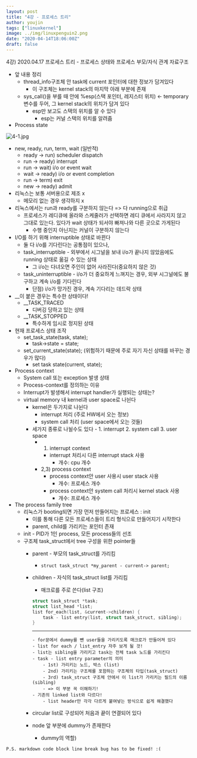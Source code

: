 ```yaml
---
layout: post
title: "4강 - 프로세스 트리"
author: youjin
tags: ["linuxkernel"]
image: ../img/linuxpenguin2.png
date: "2020-04-14T18:06:00Z"
draft: false
---
```


4강) 2020.04.17 프로세스 트리 - 프로세스 상태와 프로세스 부모/자식 관계 자료구조

- 앞 내용 정리
    - thread_info구조체 안 task에 current 포인터에 대한 정보가 담겨있다
        - 이 구조체는 kernel stack의 마지막 아래 부분에 존재
    - sys_call()을 부를 때 안에 %esp(스택 포인터, 레지스터 위치) <- temporary 변수를 두어, 그 kernel stack의 위치가 담겨 있다
        - esp만 보고도 스택의 위치를 알 수 있다
            - esp는 커널 스택의 위치를 알려줌
- Process state

![4-1.jpg](https://drive.google.com/uc?id=1NbyuSArIRPpnMc1nTOF4T92a7X3tNA5v)

- new, ready, run, term, wait (일반적)
    - ready -> run) scheduler dispatch
    - run -> ready) interrupt
    - run -> wait) i/o or event wait
    - wait -> ready) i/o or event completion
    - run -> term) exit
    - new -> ready) admit
- 리눅스는 보통 서버용으로 제조 x
    - 메모리 없는 경우 생각하지 x
- 리눅스에서는 run과 ready를 구분하지 않는다 => 다 running으로 취급
    - 프로세스가 레디큐에 올라와 스케줄러가 선택하면 레디 큐에서 사라지지 않고 그대로 있는다. 있다가 wait 상태가 되서야 빠져나와 다른 곳으로 가게된다
        - 수행 중인지 아닌지는 커널이 구분하지 않는다
- I/O를 하기 위해 interruptible 상태로 바뀐다
    - 둘 다 i/o를 기다린다는 공통점이 있으나,
    - task_interruptible - 외부에서 시그널을 보내 i/o가 끝나지 않았음에도 running 상태로 옮길 수 있는 상태
        - 그 i/o는 다녀오면 주인이 없어 사라진다(중요하지 않은 것)
    - task_uninterruptible - i/o가 더 중요하게 느껴지는 경우, 외부 시그널에도 불구하고 계속 i/o를 기다린다
        - 단점) i/o가 망가진 경우, 계속 기다리는 데드락 상태
- __이 붙은 경우는 특수한 상태이다!
    - __TASK_TRACED
        - 디버깅 당하고 있는 상태
    - __TASK_STOPPED
        - 특수하게 임시로 정지된 상태
- 현재 프로세스 상태 조작
    - set_task_state(task, state);
        - task->state = state;
    - set_current_state(state); (위험하기 때문에 주로 자기 자신 상태를 바꾸는 경우가 많다)
        - set task state(current, state);
- Process context
    - System call 또는 exception 발생 상태
    - Process-context를 정의하는 이유
    - Interrupt가 발생해서 interrupt handler가 실행되는 상태는?
    - virtual memory 내 kernel과 user space로 나뉜다
        - kernel은 두가지로 나뉜다
            - interrupt 처리 (주로 HW에서 오는 정보)
            - system call 처리 (user space에서 오는 것들)
        - 세가지 종류로 나뉠수도 있다 - 1. interrupt 2. system call 3. user space
            - 1) interrupt context
                - interrupt 처리시 다른 interrupt stack 사용
                    - 개수: cpu 개수
            - 2,3) process context
                - process context안 user 사용시 user stack 사용
                    - 개수: 프로세스 개수
                - process context안 system call 처리시 kernel stack 사용
                    - 개수: 프로세스 개수
- The process family tree
    - 리눅스가 booting되면 가장 먼저 만들어지는 프로세스 : init
        - 이를 통해 다른 모든 프로세스들이 트리 형식으로 만들어지기 시작한다
        - parent, child를 가리키는 포인터 존재
    - init - PID가 1인 process, 모든 process들의 선조
    - 구조체 task_struct에서 tree 구성을 위한 pointer들
        - parent - 부모의 task_struct를 가리킴
            - `struct task_struct *my_parent - current-> parent;`
        - children - 자식의 task_struct list를 가리킴
            - 매크로를 주로 쓴다(list 구조)

            ```c
            struct task_struct *task;
            struct list_head *list;
            list for_each(list, &current->children) {
                task - list entry(list, struct task_struct, sibling);
            }
            ```
          ---

              - for문에서 dummy를 뺀 user들을 가리키도록 매크로가 만들어져 있다
              - list for each / list_entry 자주 보게 될 것!
              - list는 sibling을 가리키고 task는 전체 task 노드를 가리킨다
              - task - list entry parameter의 의미
                  - 1st) 가리키는 노드, 박스 (list)
                  - 2nd) 가리키는 구조체를 포함하는 구조체의 타입(task_struct)
                  - 3rd) task_struct 구조체 안에서 이 list가 가리키는 필드의 이름(sibling)
                  - => 이 부분 꼭 이해하기!
              - 기존의 linked list와 다르다!
                  - list header만 각각 다르게 붙여넣는 방식으로 쉽게 해결했다
        - circular list로 구성되어 처음과 끝이 연결되어 있다
        - node 앞 부분에 dummy가 존재한다
            - dummy의 역할)


```
P.S. markdown code block line break bug has to be fixed! :(
```
